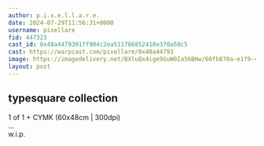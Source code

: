 ```yaml
---
author: p.i.x.e.l.l.a.r.e.
date: 2024-07-29T11:56:31+0000
username: pixellare
fid: 447323
cast_id: 0x48a4479391ff904c2ea511786852418e370a50c5
cast: https://warpcast.com/pixellare/0x48a44793
image: https://imagedelivery.net/BXluQx4ige9GuW0Ia56BHw/60fb870a-e1f9-4044-352b-cb2b6651e500/original
layout: post
---
```

typesquare collection   
---   
1 of 1 + CYMK (60x48cm | 300dpi)    
...    
w.i.p.  

<img src='https://imagedelivery.net/BXluQx4ige9GuW0Ia56BHw/60fb870a-e1f9-4044-352b-cb2b6651e500/original' alt='' referrerpolicy='no-referrer'/>